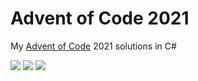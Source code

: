 # Advent of Code 2021

My [Advent of Code](https://adventofcode.com/2021) 2021 solutions in C#

![](https://img.shields.io/badge/day%20📅-15-blue) ![](https://img.shields.io/badge/stars%20⭐-29-yellow) ![](https://img.shields.io/badge/days%20completed-14-red)	
